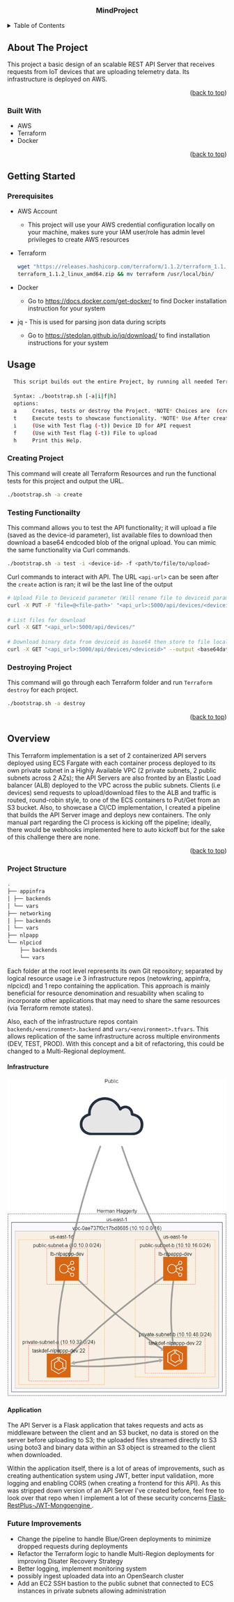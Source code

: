 <div align="center">

<h3 align="center">MindProject</h3>

</div>



<!-- TABLE OF CONTENTS -->
<details>
  <summary>Table of Contents</summary>
  <ol>
    <li>
      <a href="#about-the-project">About The Project</a>
      <ul>
        <li><a href="#built-with">Built With</a></li>
      </ul>
    </li>
    <li>
      <a href="#getting-started">Getting Started</a>
      <ul>
        <li><a href="#prerequisites">Prerequisites</a></li>
        <li><a href="#installation">Installation</a></li>
      </ul>
    </li>
    <li><a href="#usage">Usage</a></li>
    <li><a href="#overview">Overview</a></li>
  </ol>
</details>



<!-- ABOUT THE PROJECT -->
## About The Project

This project a basic design of an scalable REST API Server that receives requests from IoT devices that are uploading telemetry data. Its infrastructure is deployed on AWS. 


<p align="right">(<a href="#top">back to top</a>)</p>



### Built With

* AWS
* Terraform
* Docker

<p align="right">(<a href="#top">back to top</a>)</p>

<!-- GETTING STARTED -->
## Getting Started

### Prerequisites

* AWS Account
    - This project will use your AWS credential configuration locally on your machine, makes sure your IAM user/role has admin level privileges to create AWS resources  

* Terraform
  ```bash
  wget "https://releases.hashicorp.com/terraform/1.1.2/terraform_1.1.2_linux_amd64.zip"
  terraform_1.1.2_linux_amd64.zip && mv terraform /usr/local/bin/
  ```
* Docker 
    - Go to https://docs.docker.com/get-docker/ to find Docker installation instruction for your system

* jq - This is used for parsing json data during scripts
    - Go to https://stedolan.github.io/jq/download/ to find installation instructions for your system
    
<!-- USAGE EXAMPLES -->
## Usage


```bash
  This script builds out the entire Project, by running all needed Terraform deployments.
  
  Syntax: ./bootstrap.sh [-a|i|f|h]
  options:
  a     Creates, tests or destroy the Project. *NOTE* Choices are  (create|test|destroy) *NOTE* Use 'test' action after creating the project
  t     Execute tests to showcase functionality. *NOTE* Use After creating the project
  i     (Use with Test flag (-t)) Device ID for API request
  f     (Use with Test flag (-t)) File to upload
  h     Print this Help.

```

### Creating Project

This command will create all Terraform Resources and run the functional tests for this project and output the URL.
```bash
./bootstrap.sh -a create
```
### Testing Functionailty

This command allows you to test the API functionality; it will upload a file (saved as the device-id parameter), list available files to download then download a base64 endcoded blob of the orignal upload.
You can mimic the same functionality via Curl commands. 
```bash
./bootstrap.sh -a test -i <device-id> -f <path/to/file/to/upload>
```
Curl commands to interact with API. The URL `<api-url>` can be seen after the `create` action is ran; it wil be the last line of the output  
```bash
# Upload File to Deviceid parameter (Will rename file to deviceid parameter)
curl -X PUT -F 'file=@<file-path>' "<api_url>:5000/api/devices/<deviceid>"

# List files for download
curl -X GET "<api_url>:5000/api/devices/"

# Download binary data from deviceid as base64 then store to file locally
curl -X GET "<api_url>:5000/api/devices/<deviceid>" --output <base64data_output_to_file>
```

### Destroying Project
This command will go through each Terraform folder and run `Terraform destroy` for each project.
```bash
./bootstrap.sh -a destroy
```
<p align="right">(<a href="#top">back to top</a>)</p>

## Overview
This Terraform implementation is a set of 2 containerized API servers deployed using ECS Fargate with each container process deployed to its own private subnet in a Highly Available VPC (2 private subnets, 2 public subnets across 2 AZs); the API Servers are also fronted by an Elastic Load balancer (ALB) deployed to the VPC across the public subnets. Clients (i.e devices) send requests to upload/download files to the ALB and traffic is routed, round-robin style, to one of the ECS containers to Put/Get from an S3 bucket. Also, to showcase a CI/CD implementation, I created a pipeline that builds the API Server image and deploys new containers. The only manual part regarding the CI process is kicking off the pipeline; ideally, there would be webhooks implemented here to auto kickoff but for the sake of this challenge there are none.


<p align="right">(<a href="#top">back to top</a>)</p>

### Project Structure
```bash
.
├── appinfra
│ ├── backends
│ └── vars
├── networking
│ ├── backends
│ └── vars
├── nlpapp
└── nlpcicd
    ├── backends
    └── vars
```

Each folder at the root level represents its own Git repository; separated by logical resource usage i.e 3 infrastructure repos (netowkring, appinfra, nlpcicd) and 1 repo containing the application.
This approach is mainly beneficial for resource denomination and resuability when scaling to incorporate other applications that may need to share the same resources (via Terraform remote states).

Also, each of the infrastructure repos contain `backends/<environment>.backend` and `vars/<environment>.tfvars`. This allows replication of the same infrastructure across multiple environments (DEV, TEST, PROD).
With this concept and a bit of refactoring, this could be changed to a Multi-Regional deployment.

#### Infrastructure 


![nlp-cloudmapper](nlp-cloudmapper.png)


#### Application
The API Server is a Flask application that takes requests and acts as middleware between the client and an S3 bucket, no data is stored on the server before uploading to S3; the uploaded files streamed directly to S3 using boto3 and binary data within an S3 object is streamed to the client when downloaded. 

Within the application itself, there is a lot of areas of improvements, such as creating authentication system using JWT, better input validatiion, more logging and enabling CORS (when creating a frontend for this API). As this was stripped down version of an API Server I've created before, feel free to look over that repo when I implement a lot of these security concerns 
[Flask-RestPlus-JWT-Mongoengine ](https://github.com/dubh3124/Flask-RestPlus-JWT-Mongoengine).

### Future Improvements
- Change the pipeline to handle Blue/Green deployments to minimize dropped requests during deployments
- Refactor the Terraform logic to handle Multi-Region deployments for improving Disater Recovery Strategy
- Better logging, implement monitoring system 
- possibly ingest uploaded data into an OpenSearch cluster 
- Add an EC2 SSH bastion to the public subnet that connected to ECS instances in private subnets allowing administration